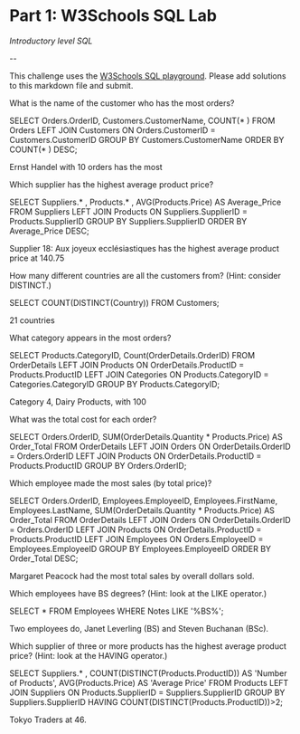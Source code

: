 # Part 1: W3Schools SQL Lab

*Introductory level SQL*

--

This challenge uses the [W3Schools SQL playground](http://www.w3schools.com/sql/trysql.asp?filename=trysql_select_all). Please add solutions to this markdown file and submit.

What is the name of the customer who has the most orders?

SELECT Orders.OrderID, Customers.CustomerName, COUNT(* )
FROM Orders LEFT JOIN Customers
ON Orders.CustomerID = Customers.CustomerID
GROUP BY Customers.CustomerName
ORDER BY COUNT(* ) DESC;

Ernst Handel with 10 orders has the most

Which supplier has the highest average product price?

SELECT Suppliers.* , Products.* , AVG(Products.Price) AS Average_Price FROM
Suppliers LEFT JOIN Products
ON Suppliers.SupplierID = Products.SupplierID
GROUP BY Suppliers.SupplierID
ORDER BY Average_Price DESC;

Supplier 18: Aux joyeux ecclésiastiques has the highest average product price at 140.75

How many different countries are all the customers from? (Hint: consider DISTINCT.)

SELECT COUNT(DISTINCT(Country)) FROM Customers;

21 countries

What category appears in the most orders?

SELECT Products.CategoryID, Count(OrderDetails.OrderID) FROM OrderDetails
LEFT JOIN Products
ON OrderDetails.ProductID = Products.ProductID
LEFT JOIN Categories
ON Products.CategoryID = Categories.CategoryID
GROUP BY Products.CategoryID;

Category 4, Dairy Products, with 100

What was the total cost for each order?

SELECT Orders.OrderID,
SUM(OrderDetails.Quantity * Products.Price) AS Order_Total
FROM OrderDetails
LEFT JOIN Orders
ON OrderDetails.OrderID = Orders.OrderID
LEFT JOIN Products
ON OrderDetails.ProductID = Products.ProductID
GROUP BY Orders.OrderID;

Which employee made the most sales (by total price)?

SELECT Orders.OrderID, Employees.EmployeeID, Employees.FirstName, Employees.LastName,
SUM(OrderDetails.Quantity * Products.Price) AS Order_Total
FROM OrderDetails
LEFT JOIN Orders
ON OrderDetails.OrderID = Orders.OrderID
LEFT JOIN Products
ON OrderDetails.ProductID = Products.ProductID
LEFT JOIN Employees
ON Orders.EmployeeID = Employees.EmployeeID
GROUP BY Employees.EmployeeID
ORDER BY Order_Total DESC;

Margaret Peacock had the most total sales by overall dollars sold.

Which employees have BS degrees? (Hint: look at the LIKE operator.)

SELECT * FROM Employees
WHERE Notes LIKE '%BS%';

Two employees do, Janet Leverling (BS) and Steven Buchanan (BSc).

Which supplier of three or more products has the highest average product price? (Hint: look at the HAVING operator.)

SELECT Suppliers.* , COUNT(DISTINCT(Products.ProductID)) AS 'Number of Products', AVG(Products.Price) AS 'Average Price'
FROM Products LEFT JOIN Suppliers
ON Products.SupplierID = Suppliers.SupplierID
GROUP BY Suppliers.SupplierID
HAVING COUNT(DISTINCT(Products.ProductID))>2;

Tokyo Traders at 46.